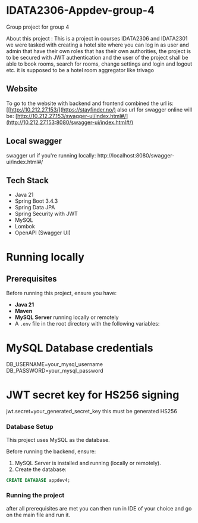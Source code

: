 # IDATA2306-Appdev-group-4
Group project for group 4 


About this project : This is a project in courses IDATA2306 and IDATA2301 
we were tasked with creating a hotel site where you can log in as user and admin that have their own roles that has their own 
authorities, the project is to be secured with JWT authentication and the user of the project shall be able to book rooms,
search for rooms, change settings and login and logout etc. it is supposed to be a hotel room aggregator like trivago

## Website
To go to the website with backend and frontend combined the url is: [[http://10.212.27.153/](https://stayfinder.no/)
also url for swagger online will be:  [http://10.212.27.153/swagger-ui/index.html#/](http://10.212.27.153:8080/swagger-ui/index.html#/)

## Local swagger 
swagger url if you're running locally: http://localhost:8080/swagger-ui/index.html#/

## Tech Stack
- Java 21
- Spring Boot 3.4.3
- Spring Data JPA
- Spring Security with JWT
- MySQL
- Lombok
- OpenAPI (Swagger UI)

# Running locally

## Prerequisites

Before running this project, ensure you have:

- **Java 21**
- **Maven**
- **MySQL Server** running locally or remotely
- A `.env` file in the root directory with the following variables:

# MySQL Database credentials
  DB_USERNAME=your_mysql_username
  DB_PASSWORD=your_mysql_password

# JWT secret key for HS256 signing
  jwt.secret=your_generated_secret_key
  this must be generated HS256

### Database Setup

This project uses MySQL as the database.

Before running the backend, ensure:

1. MySQL Server is installed and running (locally or remotely).
2. Create the database:

```sql
CREATE DATABASE appdev4;
```

### Running the project
after all prerequisites are met you can then run in IDE of your choice and go on the main file and run it.




